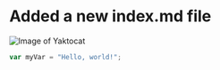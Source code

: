 # Added a new index.md file

![Image of Yaktocat](https://octodex.github.com/images/yaktocat.png)

``` javascript
var myVar = "Hello, world!";
```

